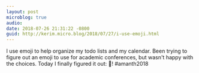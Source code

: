 ```yaml
---
layout: post
microblog: true
audio: 
date: 2018-07-26 21:31:22 -0800
guid: http://kerim.micro.blog/2018/07/27/i-use-emoji.html
---
```

I use emoji to help organize my todo lists and my calendar. Been trying to figure out an emoji to use for academic conferences, but wasn't happy with the choices. Today I finally figured it out: 🎪! #amanth2018
